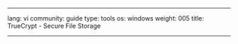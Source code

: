 

---

lang: vi
community: guide
type: tools
os: windows
weight: 005
title: TrueCrypt - Secure File Storage

---

<stub>

